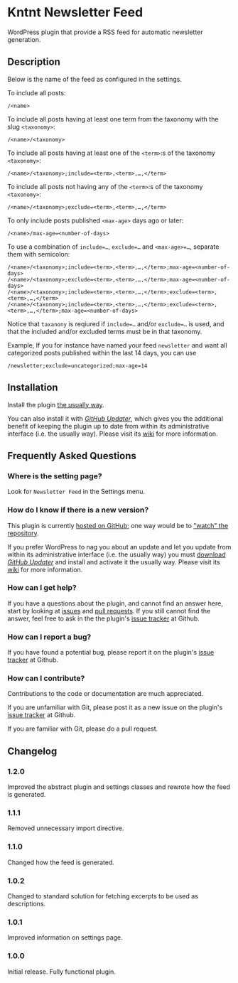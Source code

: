 # Kntnt Newsletter Feed

WordPress plugin that provide a RSS feed for automatic newsletter generation. 

## Description

Below <name> is the name of the feed as configured in the settings.

To include all posts:

    /<name>

To include all posts having at least one term from the taxonomy with the slug
`<taxonomy>`:

    /<name>/<taxonomy>

To include all posts having at least one of the `<term>`:s of the taxonomy
`<taxonomy>`:

    /<name>/<taxonomy>;include=<term>,<term>,…,</term>

To include all posts not having any of the `<term>`:s of the taxonomy
`<taxonomy>`:

    /<name>/<taxonomy>;exclude=<term>,<term>,…,</term>

To only include posts published `<max-age>` days ago or later:

    /<name>/max-age=<number-of-days>

To use a combination of `include=…`, `exclude=…` and `<max-age>=…`,
separate them with semicolon:

    /<name>/<taxonomy>;include=<term>,<term>,…,</term>;max-age=<number-of-days>
    /<name>/<taxonomy>;exclude=<term>,<term>,…,</term>;max-age=<number-of-days>
    /<name>/<taxonomy>;include=<term>,<term>,…,</term>;exclude=<term>,<term>,…,</term>
    /<name>/<taxonomy>;include=<term>,<term>,…,</term>;exclude=<term>,<term>,…,</term>;max-age=<number-of-days>

Notice that `taxanony` is reqiured if `include=…` and/or `exclude=…` is used, and that the included and/or excluded terms must be in that taxonomy.

Example, If you for instance have named your feed `newsletter` and want all categorized
posts published within the last 14 days, you can use

    /newsletter;exclude=uncategorized;max-age=14

## Installation

Install the plugin [the usually way](https://codex.wordpress.org/Managing_Plugins#Installing_Plugins).

You can also install it with [*GitHub Updater*](https://github.com/afragen/github-updater/archive/develop.zip), which gives you the additional benefit of keeping the plugin up to date from within its administrative interface (i.e. the usually way). Please visit its [wiki](https://github.com/afragen/github-updater/wiki) for more information.

## Frequently Asked Questions

### Where is the setting page?

Look for `Newsletter Feed` in the Settings menu.

### How do I know if there is a new version?

This plugin is currently [hosted on GitHub](https://github.com/kntnt/kntnt-newsletter-feed); one way would be to ["watch" the repository](https://help.github.com/articles/watching-and-unwatching-repositories/).

If you prefer WordPress to nag you about an update and let you update from within its administrative interface (i.e. the usually way) you must [download *GitHub Updater*](https://github.com/afragen/github-updater/archive/develop.zip) and install and activate it the usually way. Please visit its [wiki](https://github.com/afragen/github-updater/wiki) for more information. 

### How can I get help?

If you have a questions about the plugin, and cannot find an answer here, start by looking at [issues](https://github.com/kntnt/kntnt-newsletter-feed/issues) and [pull requests](https://github.com/kntnt/kntnt-newsletter-feed/pulls). If you still cannot find the answer, feel free to ask in the the plugin's [issue tracker](https://github.com/kntnt/kntnt-newsletter-feed/issues) at Github.

### How can I report a bug?

If you have found a potential bug, please report it on the plugin's [issue tracker](https://github.com/kntnt/kntnt-newsletter-feed/issues) at Github.

### How can I contribute?

Contributions to the code or documentation are much appreciated.

If you are unfamiliar with Git, please post it as a new issue on the plugin's [issue tracker](https://github.com/kntnt/kntnt-newsletter-feed/issues) at Github.

If you are familiar with Git, please do a pull request.

## Changelog

### 1.2.0

Improved the abstract plugin and settings classes and rewrote how the feed is generated.

### 1.1.1

Removed unnecessary import directive.

### 1.1.0

Changed how the feed is generated.

### 1.0.2

Changed to standard solution for fetching excerpts to be used as descriptions.

### 1.0.1

Improved information on settings page.

### 1.0.0

Initial release. Fully functional plugin.
